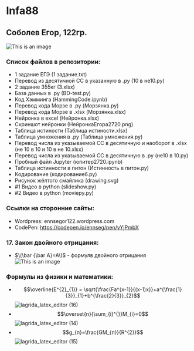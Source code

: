 # Infa88
## Соболев Егор, 122гр.
![This is an image](https://islam.ru/sites/default/files/img/veroeshenie/2011/12/Allah_vahid01.jpg)
### Список файлов в репозитории:
- 1 задание ЕГЭ (1 задание.txt)
- Перевод из десятичной СС в указанную в .py (10 в не10.py)
- 2 задание 355кг (3.xlsx)
- База данных в .py (BD-test.py)
- Код Хэмминга (HammingCode.ipynb)
- Перевод кода Морзе в .py (Морзянка.py)
- Перевод кода Морзе в .xlsx (Морзянка.xlsx)
- Нейронка в excel (Нейронка.xlsx)
- Скриншот нейронки (НейронкаЕгора2720.png)
- Таблица истиности (Таблица истиности.xlsx)
- Таблица умножения в .py (Таблица умножения.py)
- Перевод числа из указываемой СС в десятичную и наоборот в .xlsx (не 10 в 10 и 10 в не 10.xlsx)
- Перевод числа из указываемой СС в десятичную в .py (не10 в 10.py)
- Пробный файл Jupyter (юпитер2720.ipynb)
- Таблица истинности в питон (Истинность в питон.py)
- Кодирование (кодирование6.py)
- Рисунок жёлтого смайлика (drawing.svg)
- #1 Видео в python (slideshow.py)
- #2 Видео в python (moviepy.py)
### Ссылки на сторонние сайты:
- Wordpress: ennsegor122.wordpress.com
- CodePen: https://codepen.io/ennseg/pen/vYjPmbX
### 17. Закон двойного отрицания:
-  $\(\bar {\bar A}=A\)$ - формулв двойного отрицания
![This is an image](https://wikimedia.org/api/rest_v1/media/math/render/svg/4da19b846dd66b8cce81ed68580f446d6143d4b3)
### Формулы из физики и математики:
- $$\overline{E^{2}_{1}} = \sqrt{\frac{Fa^{x-1}}{(x-1)x}}+a^{\frac{1}{3}}_{1}+b^{\frac{2}{3}}_{2}$$
![lagrida_latex_editor (16)](https://user-images.githubusercontent.com/114716799/201264520-7e83c790-5809-4e54-9d4b-b41ef25d3969.png)
- $$\overset{n}{\sum_{i}^{}}M_{i}=0$$
![lagrida_latex_editor (14)](https://user-images.githubusercontent.com/114716799/201260469-6990cce8-1232-496b-97de-01278aa0687e.png)
- $$g_{п}=\frac{GM_{п}}{R^{2}}$$
![lagrida_latex_editor (15)](https://user-images.githubusercontent.com/114716799/201260531-7ce18bf0-5df9-4300-b400-047808fe4560.png)
